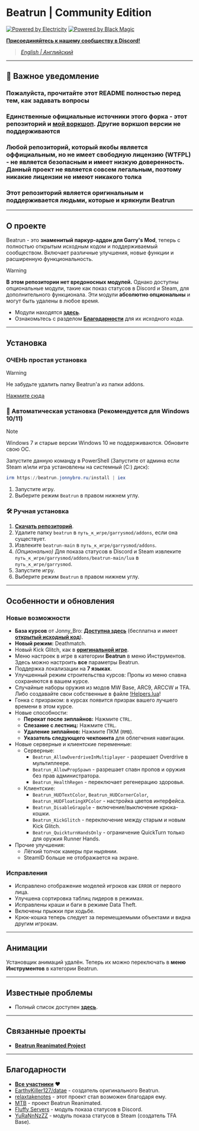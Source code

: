 # Beatrun | Community Edition

[![Powered by Electricity](https://forthebadge.com/images/featured/featured-powered-by-electricity.svg)](https://forthebadge.com)
[![Powered by Black Magic](https://forthebadge.com/images/badges/powered-by-black-magic.svg)](https://forthebadge.com)

[**Присоединяйтесь к нашему сообществу в Discord!**](https://discord.gg/93Psubbgsg)

> *[English | Английский](./README.md)*

---

## 🚨 Важное уведомление

### Пожалуйста, прочитайте этот README полностью перед тем, как задавать вопросы

### **Единственные официальные источники** этого форка - этот репозиторий и [мой воркшоп](https://steamcommunity.com/sharedfiles/filedetails/?id=3467179024). Другие воркшоп версии не поддерживаются

### Любой репозиторий, который якобы является оффициальным, но не имеет свободную лицензию (WTFPL) - не является безопасным и имеет низкую доверенность. Данный проект не является совсем легальным, поэтому никакие лицензии не имеют никакого толка

### Этот репозиторий является оригинальным и поддерживается людьми, которые и крякнули Beatrun

---

## О проекте

Beatrun - это **знаменитый паркур-аддон для Garry's Mod**, теперь с полностью открытым исходным кодом и поддерживаемый сообществом.
Включает различные улучшения, новые функции и расширенную функциональность.

> [!WARNING]
> **В этом репозитории нет вредоносных модулей.** Однако доступны опциональные модули, такие как показ статусов в Discord и Steam, для дополнительного функционала.
> Эти модули **абсолютно опциональны** и могут быть удалены в любое время.
>
> - Модули находятся **[здесь](https://github.com/JonnyBro/beatrun/tree/main/lua/bin)**.
> - Ознакомьтесь с разделом **[Благодарности](#благодарности)** для их исходного кода.

---

## Установка

### ОЧЕНЬ простая установка

> [!WARNING]
> Не забудьте удалить папку Beatrun'а из папки addons.

[Нажмите сюда](https://steamcommunity.com/sharedfiles/filedetails/?id=3467179024)

### 🔧 Автоматическая установка (Рекомендуется для Windows 10/11)

> [!NOTE]
> Windows 7 и старые версии Windows 10 не поддерживаются. Обновите свою ОС.

Запустите данную команду в PowerShell (Запустите от админа если Steam и/или игра установлены на системный (C:) диск):

```powershell
irm https://beatrun.jonnybro.ru/install | iex
```

1. Запустите игру.
2. Выберите режим `Beatrun` в правом нижнем углу.

### 🛠️ Ручная установка

1. **[Скачать репозиторий](https://github.com/JonnyBro/beatrun/archive/refs/heads/master.zip)**.
2. Удалите папку `beatrun` в `путь_к_игре/garrysmod/addons`, если она существует.
3. Извлеките `beatrun-main` в `путь_к_игре/garrysmod/addons`.
4. *(Опционально)* Для показа статусов в Discord и Steam извлеките `путь_к_игре/garrysmod/addons/beatrun-main/lua` в `путь_к_игре/garrysmod`.
5. Запустите игру.
6. Выберите режим `Beatrun` в правом нижнем углу.

---

## Особенности и обновления

### Новые возможности

- **База курсов** от Jonny_Bro: **[Доступна здесь](https://courses.jonnybro.ru)** (бесплатна и имеет **[открытый исходный код](https://github.com/JonnyBro/beatrun-courses-server)**).
- **Новый режим:** Deathmatch.
- Новый Kick Glitch, как в **[оригинальной игре](https://www.youtube.com/watch?v=zK5y3NBUStc)**.
- Меню настроек в игре в категории **Beatrun** в меню Инструментов. Здесь можно настроить **все** параметры Beatrun.
- Поддержка локализации на **7 языках**.
- Улучшенный режим строительства курсов: Пропы из меню спавна сохраняются в вашем курсе.
- Случайные наборы оружия из модов MW Base, ARC9, ARCCW и TFA. Либо создавайте свои собственные в файле [!Helpers.lua](./gamemodes/beatrun/gamemode/sh/!Helpers.lua#L7)!
- Гонка с призраком: в курсах появится призрак вашего лучшего времени в этом курсе.
- Новые способности:
  - **Перекат после зиплайнов:** Нажмите `CTRL`.
  - **Слезание с лестниц:** Нажмите `CTRL`.
  - **Удаление зиплайнов:** Нажмите ПКМ (`RMB`).
  - **Указатель следующего чекпоинта** для облегчения навигации.
- Новые серверные и клиентские переменные:
  - Серверные:
    - `Beatrun_AllowOverdriveInMultiplayer` - разрешает Overdrive в мультиплеере.
    - `Beatrun_AllowPropSpawn` - разрешает спавн пропов и оружия без прав администратора.
    - `Beatrun_HealthRegen` - переключает регенерацию здоровья.
  - Клиентские:
    - `Beatrun_HUDTextColor`, `Beatrun_HUDCornerColor`, `Beatrun_HUDFloatingXPColor` - настройка цветов интерфейса.
    - `Beatrun_DisableGrapple` - включение/выключение крюка-кошки.
    - `Beatrun_KickGlitch` - переключение между старым и новым Kick Glitch.
    - `Beatrun_QuickturnHandsOnly` - ограничение QuickTurn только для оружия Runner Hands.
- Прочие улучшения:
  - Лёгкий толчок камеры при нырянии.
  - SteamID больше не отображается на экране.

### Исправления

- Исправлено отображение моделей игроков как `ERROR` от первого лица.
- Улучшена сортировка таблиц лидеров в режимах.
- Исправлены краши и баги в режиме Data Theft.
- Включены прыжки при ходьбе.
- Крюк-кошка теперь следует за перемещаемыми объектами и видна другим игрокам.

---

## Анимации

Установщик анимаций удалён. Теперь их можно переключать в **меню Инструментов** в категории Beatrun.

---

## Известные проблемы

- Полный список доступен **[здесь](https://github.com/JonnyBro/beatrun/issues)**.

---

## Связанные проекты

- **[Beatrun Reanimated Project](https://github.com/JonnyBro/beatrun-anims)**

---

## Благодарности

- **[Все участники](https://github.com/JonnyBro/beatrun/graphs/contributors)** ❤️
- [EarthyKiller127/datae](https://www.youtube.com/channel/UCiFqPwGo4x0J65xafIaECDQ) - создатель оригинального Beatrun.
- [relaxtakenotes](https://github.com/relaxtakenotes) - этот проект стал возможен благодаря ему.
- [MTB](https://www.youtube.com/@MTB396) - проект Beatrun Reanimated.
- [Fluffy Servers](https://github.com/fluffy-servers/gmod-discord-rpc) - модуль показа статусов в Discord.
- [YuRaNnNzZZ](https://github.com/YuRaNnNzZZ/gmcl_steamrichpresencer) - модуль показа статусов в Steam (создатель TFA Base).
